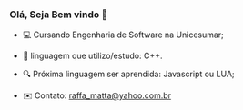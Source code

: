 ### Olá, Seja Bem vindo 👋

- 💻 Cursando Engenharia de Software na Unicesumar;
- 📱 linguagem que utilizo/estudo: C++.
- 🔍 Próxima linguagem ser aprendida: Javascript ou LUA;
  
- ✉️ Contato: raffa_matta@yahoo.com.br
